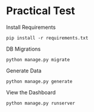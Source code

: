 # Practical Test

Install Requirements
```
pip install -r requirements.txt
```

DB Migrations
```
python manage.py migrate
```

Generate Data
```
python manage.py generate
```

View the Dashboard
```
python manage.py runserver
```